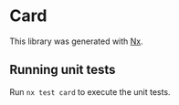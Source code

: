 # Card

This library was generated with [Nx](https://nx.dev).

## Running unit tests

Run `nx test card` to execute the unit tests.
